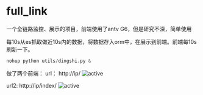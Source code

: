 # full_link

一个全链路监控、展示的项目，前端使用了antv G6，但是研究不深，简单使用

每10s从es抓取做近10s内的数据，将数据存入orm中，在展示到前端。前端每10s刷新一下。

```py
nohup python utils/dingshi.py &
```

做了两个前端：
url： http://ip/
![active](https://github.com/syklinux/full_link/blob/master/static/1.png)

url2: http://ip/index/
![active](https://github.com/syklinux/full_link/blob/master/static/2.png)
